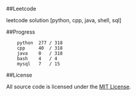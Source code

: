 ##Leetcode

leetcode solution [python, cpp, java, shell, sql]

##Progress

```	
    python  277 / 318
    cpp     40  / 318
    java    0   / 318
    bash    4   / 4
    mysql   7   / 15
```

##License

All source code is licensed under the [MIT License](https://raw.githubusercontent.com/luosch/leetcode/master/LICENSE).
